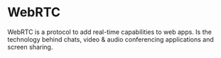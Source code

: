 # WebRTC

WebRTC is a protocol to add real-time capabilities to web apps. Is the technology behind chats, video & audio conferencing applications and screen sharing.
